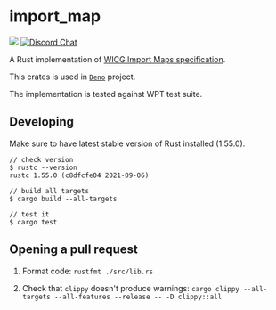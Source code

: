 # import_map

[![](https://img.shields.io/crates/v/import_map.svg)](https://crates.io/crates/import_map)
[![Discord Chat](https://img.shields.io/discord/684898665143206084?logo=discord&style=social)](https://discord.gg/deno)

A Rust implementation of [WICG Import Maps specification](https://github.com/WICG/import-maps).

This crates is used in [`Deno`](https://github.com/denoland/deno) project.

The implementation is tested against WPT test suite.

## Developing

Make sure to have latest stable version of Rust installed (1.55.0).

```shell
// check version
$ rustc --version
rustc 1.55.0 (c8dfcfe04 2021-09-06)

// build all targets
$ cargo build --all-targets

// test it
$ cargo test
```

## Opening a pull request

1. Format code:
`rustfmt ./src/lib.rs`

2. Check that `clippy` doesn't produce warnings:
`cargo clippy --all-targets --all-features --release -- -D clippy::all`